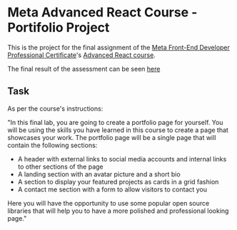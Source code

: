# Meta Advanced React Course - Portifolio Project

This is the project for the final assignment of the [Meta Front-End Developer Professional Certificate](https://www.coursera.org/professional-certificates/meta-front-end-developer)'s [Advanced React course](https://www.coursera.org/learn/advanced-react?specialization=meta-front-end-developer).

The final result of the assessment can be seen [here](https://amcerri.github.io/meta-advanced-react-final-assignment)

## Task

As per the course's instructions:

"In this final lab, you are going to create a portfolio page for yourself. You will be using the skills you have learned in this course to create a page that showcases your work. The portfolio page will be a single page that will contain the following sections:

- A header with external links to social media accounts and internal links to other sections of the page
- A landing section with an avatar picture and a short bio
- A section to display your featured projects as cards in a grid fashion
- A contact me section with a form to allow visitors to contact you

Here you will have the opportunity to use some popular open source libraries that will help you to have a more polished and professional looking page."
